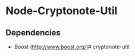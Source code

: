 Node-Cryptonote-Util
====================

Dependencies
------------

* Boost (http://www.boost.org/)# cryptonote-util
